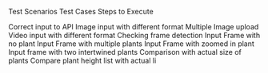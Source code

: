 
Test Scenarios Test Cases Steps to Execute

Correct input to API Image input with different format
Multiple Image upload
Video input with different format
Checking frame detection Input Frame with no plant
Input Frame with multiple plants
Input Frame with zoomed in plant
Input frame with two intertwined plants
Comparison with actual size
of plants Compare plant height list with actual li